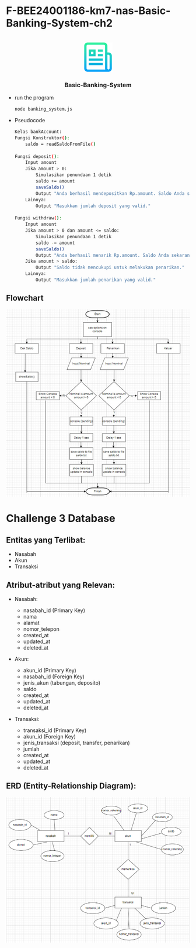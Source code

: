 # F-BEE24001186-km7-nas-Basic-Banking-System-ch2

<!-- PROJECT LOGO -->
<br />
<div align="center">
  <a href="https://github.com/othneildrew/Best-README-Template">
    <img src="images/logo.png" alt="Logo" width="80" height="80">
  </a>

  <h3 align="center">Basic-Banking-System</h3>

</div>

* run the program

   ```sh
   node banking_system.js
   ```

* Pseudocode

   ```sh
   Kelas bankAccount:
   Fungsi Konstruktor():
       saldo = readSaldoFromFile()

   Fungsi deposit():
       Input amount
       Jika amount > 0:
           Simulasikan penundaan 1 detik
           saldo += amount
           saveSaldo()
           Output "Anda berhasil mendepositkan Rp.amount. Saldo Anda sekarang: Rp.saldo"
       Lainnya:
           Output "Masukkan jumlah deposit yang valid."

   Fungsi withdraw():
       Input amount
       Jika amount > 0 dan amount <= saldo:
           Simulasikan penundaan 1 detik
           saldo -= amount
           saveSaldo()
           Output "Anda berhasil menarik Rp.amount. Saldo Anda sekarang: Rp.saldo"
       Jika amount > saldo:
           Output "Saldo tidak mencukupi untuk melakukan penarikan."
       Lainnya:
           Output "Masukkan jumlah penarikan yang valid."
   ```



## Flowchart


![App Screenshot](images/Flowchart.jpg)

# Challenge 3 Database

## Entitas yang Terlibat:
- Nasabah
- Akun
- Transaksi

## Atribut-atribut yang Relevan:
- Nasabah:
  - nasabah_id (Primary Key)
  - nama
  - alamat
  - nomor_telepon
  - created_at
  - updated_at
  - deleted_at

- Akun:
  - akun_id (Primary Key)
  - nasabah_id (Foreign Key)
  - jenis_akun (tabungan, deposito)
  - saldo
  - created_at
  - updated_at
  - deleted_at

- Transaksi:
  - transaksi_id (Primary Key)
  - akun_id (Foreign Key)
  - jenis_transaksi (deposit,  transfer, penarikan)
  - jumlah
  - created_at
  - updated_at
  - deleted_at


## ERD (Entity-Relationship Diagram):
![App Screenshot](images/erdbank.png)
